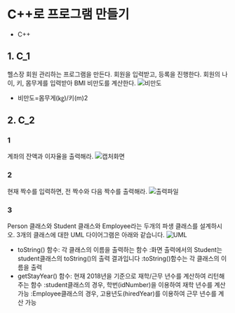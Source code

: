 # C++로 프로그램 만들기

- C++

## 1. C_1
헬스장 회원 관리하는 프로그램을 만든다.
회원을 입력받고, 등록을 진행한다.
회원의 나이, 키, 몸무게를 입력받아 BMI 비만도를 계산한다.
![비만도](https://user-images.githubusercontent.com/59854960/113319960-f446a480-934c-11eb-9a18-85018e3d0911.JPG)

- 비만도=몸무게(㎏)/키(m)2

## 2. C_2
### 1
계좌의 잔액과 이자율을 출력해라.
![캡처화면](https://user-images.githubusercontent.com/59854960/113319087-0d9b2100-934c-11eb-9be1-0e9490e83448.PNG)

### 2
현재 짝수를 입력하면, 전 짝수와 다음 짝수를 출력해라.
![출력파일](https://user-images.githubusercontent.com/59854960/113319101-112ea800-934c-11eb-967b-7841597a2178.PNG)
### 3
Person 클래스와 Student 클래스와 Employee라는 두개의 파생 클래스를 설계하시오. 3개의 클래스에 대한 UML 다이어그램은 아래와 같습니다.
![UML](https://user-images.githubusercontent.com/59854960/113319576-89956900-934c-11eb-99ae-dea44bb23dab.JPG)

- toString() 함수: 각 클래스의 이름을 출력하는 함수
:화면 출력에서의 Student는 student클래스의 toString()의 출력 결과입니다
:toString()함수는 각 클래스의 이름을 출력
- getStayYear() 함수: 현재 2018년을 기준으로 재학/근무 년수를 계산하여 리턴해 주는 함수
:student클래스의 경우, 학번(idNumber)을 이용하여 재학 년수를 계산 가능
:Employee클래스의 경우, 고용년도(hiredYear)를 이용하여 근무 년수를 계산 가능

